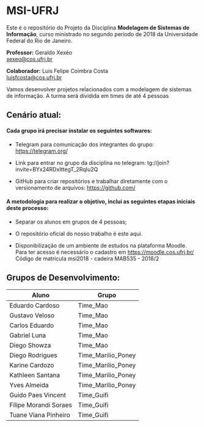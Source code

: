 # MSI-UFRJ
Este é o repositório do Projeto da Disciplina **Modelagem de Sistemas de Informação**, curso ministrado no segundo período de 2018 da Universidade Federal do Rio de Janeiro.


**Professor:** Geraldo Xexéo <br>
xexeo@cos.ufrj.br 

**Colaborador:** Luis Felipe Coimbra Costa <br>
luisfcosta@cos.ufrj.br

Vamos desenvolver projetos relacionados com a modelagem de sistemas de informação. A turma será dividida em times de até 4 pessoas 

## Cenário atual:

#### Cada grupo irá precisar instalar os seguintes softwares:

* Telegram para comunicação dos integrantes do grupo: <https://telegram.org/>

* Link para entrar no grupo da disciplina no telegram: tg://join?invite=BYx24RDxIttegT_2RqIu2Q

* GitHub para criar repositórios e trabalhar diretamente com o versionamento de arquivos: <https://github.com/>

#### A metodologia para realizar o objetivo, inclui as seguintes etapas iniciais deste processo:

* Separar os alunos em grupos de 4 pessoas;

* O repositório oficial do nosso trabalho é este aqui. 

* Disponibilização de um ambiente de estudos na plataforma Moodle. Para ter acesso é necessário o cadastro em <https://moodle.cos.ufrj.br/>  Código de matricula msi2018 - cadeira MAB535 - 2018/2

## Grupos de Desenvolvimento:

| Aluno | Grupo 
| --- | --- |
|Eduardo Cardoso| Time_Mao
|Gustavo Veloso | Time_Mao
|Carlos Eduardo | Time_Mao
|Gabriel Luna   | Time_Mao
|Diego Showza  | Time_Mao
|Diego Rodrigues | Time_Marilio_Poney
|Karine Cardozo | Time_Marilio_Poney
|Kathleen Santana | Time_Marilio_Poney
|Yves Almeida | Time_Marilio_Poney
|Guido Paes Vincent | Time_Guifi
|Filipe Morandi Soraes | Time_Guifi
|Tuane Viana Pinheiro | Time_Guifi




